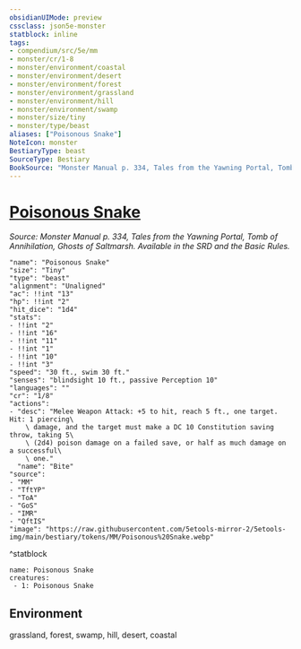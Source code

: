 ```yaml
---
obsidianUIMode: preview
cssclass: json5e-monster
statblock: inline
tags:
- compendium/src/5e/mm
- monster/cr/1-8
- monster/environment/coastal
- monster/environment/desert
- monster/environment/forest
- monster/environment/grassland
- monster/environment/hill
- monster/environment/swamp
- monster/size/tiny
- monster/type/beast
aliases: ["Poisonous Snake"]
NoteIcon: monster
BestiaryType: beast
SourceType: Bestiary
BookSource: "Monster Manual p. 334, Tales from the Yawning Portal, Tomb of Annihilation, Ghosts of Saltmarsh. Available in the SRD and the Basic Rules."
---
```

# [Poisonous Snake](2-Mechanics/CLI/bestiary/beast/poisonous-snake.md)
*Source: Monster Manual p. 334, Tales from the Yawning Portal, Tomb of Annihilation, Ghosts of Saltmarsh. Available in the SRD and the Basic Rules.*  

```statblock
"name": "Poisonous Snake"
"size": "Tiny"
"type": "beast"
"alignment": "Unaligned"
"ac": !!int "13"
"hp": !!int "2"
"hit_dice": "1d4"
"stats":
- !!int "2"
- !!int "16"
- !!int "11"
- !!int "1"
- !!int "10"
- !!int "3"
"speed": "30 ft., swim 30 ft."
"senses": "blindsight 10 ft., passive Perception 10"
"languages": ""
"cr": "1/8"
"actions":
- "desc": "Melee Weapon Attack: +5 to hit, reach 5 ft., one target. Hit: 1 piercing\
    \ damage, and the target must make a DC 10 Constitution saving throw, taking 5\
    \ (2d4) poison damage on a failed save, or half as much damage on a successful\
    \ one."
  "name": "Bite"
"source":
- "MM"
- "TftYP"
- "ToA"
- "GoS"
- "IMR"
- "QftIS"
"image": "https://raw.githubusercontent.com/5etools-mirror-2/5etools-img/main/bestiary/tokens/MM/Poisonous%20Snake.webp"
```
^statblock

```encounter-table
name: Poisonous Snake
creatures:
 - 1: Poisonous Snake
```

## Environment

grassland, forest, swamp, hill, desert, coastal